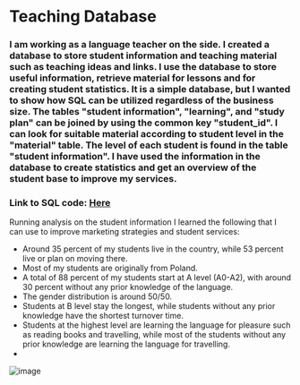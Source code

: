 # Teaching Database  

### I am working as a language teacher on the side. I created a database to store student information and teaching material such as teaching ideas and links. I use the database to store useful information, retrieve material for lessons and for creating student statistics. It is a simple database, but I wanted to show how SQL can be utilized regardless of the business size. The tables "student information", "learning", and  "study plan" can be joined by using the common key "student_id". I can look for suitable material according to student level in the "material" table. The level of each student is found in the table "student information". I have used the information in the database to create statistics and get an overview of the student base to improve my services.
### Link to SQL code: [Here](https://github.com/ToriiX/teaching/blob/main/database_teaching.sql)

Running analysis on the student information I learned the following that I can use to improve marketing strategies and student services:
- Around 35 percent of my students live in the country, while 53 percent live or plan on moving there.
- Most of my students are originally from Poland.
- A total of 88 percent of my students start at A level (A0-A2), with around 30 percent without any prior knowledge of the language. 
- The gender distribution is around 50/50.
- Students at B level stay the longest, while students without any prior knowledge have the shortest turnover time.
- Students at the highest level are learning the language for pleasure such as reading books and travelling, while most of the students without any prior knowledge are learning the language for travelling.
- 
![image](https://github.com/user-attachments/assets/3ff43885-432e-4496-a116-be532e8671b5)



